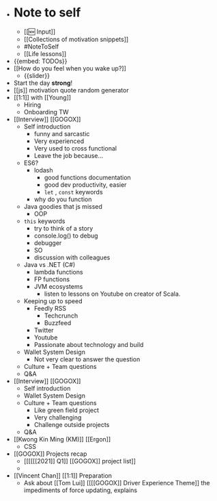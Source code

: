 - # Note to self
    - [[🆕 Input]]
    - [[Collections of motivation snippets]]
    - #NoteToSelf
    - [[Life lessons]]
- {{embed: TODOs}}
- [[How do you feel when you wake up?]]
    - {{slider}}
- Start the day **strong**!
- [[js]] motivation quote random generator
- [[1:1]] with [[Young]]
    - Hiring
    - Onboarding TW
- [[Interview]] [[GOGOX]]
    - Self introduction
        - funny and sarcastic
        - Very experienced
        - Very used to cross functional
        - Leave the job because...
    - ES6?
        - lodash
            - good functions documentation
            - good dev productivity, easier 
            - `let` , `const` keywords
        - why do you function
    - Java goodies that js missed
        - OOP
    - `this` keywords
        - try to think of a story
        - console.log() to debug
        - debugger
        - SO
        - discussion with colleagues
    - Java vs .NET (C#)
        - lambda functions
        - FP functions
        - JVM ecosystems
            - listen to lessons on Youtube on creator of Scala.
    - Keeping up to speed
        - Feedly RSS
            - Techcrunch
            - Buzzfeed
        - Twitter
        - Youtube
        - Passionate about technology and build
    - Wallet System Design
        - Not very clear to answer the question
    - Culture + Team questions 
    - Q&A
- [[Interview]] [[GOGOX]]
    - Self introduction
    - Wallet System Design
    - Culture + Team questions 
        - Like green field project
        - Very challenging
        - Challenge outside projects
    - Q&A
- [[Kwong Kin Ming (KM)]] [[Ergon]]
    - CSS
- [[GOGOX]] Projects recap
    - [[[[[[2021]] Q1]] [[GOGOX]] project list]]
    - 
- [[Vincent Chan]] [[1:1]] Preparation
    - Ask about [[Tom Lui]] [[[[GOGOX]] Driver Experience Theme]] the impediments of force updating, explains
